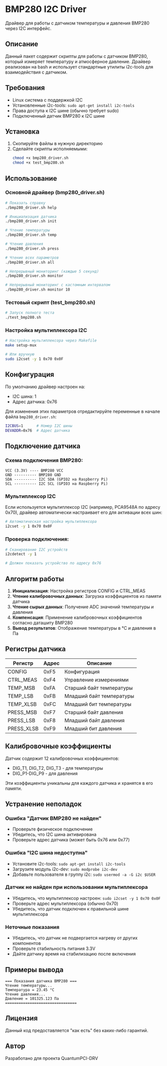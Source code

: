 # BMP280 I2C Driver

Драйвер для работы с датчиком температуры и давления BMP280 через I2C интерфейс.

## Описание

Данный пакет содержит скрипты для работы с датчиком BMP280, который измеряет температуру и атмосферное давление. Драйвер реализован на bash и использует стандартные утилиты i2c-tools для взаимодействия с датчиком.

## Требования

- Linux система с поддержкой I2C
- Установленные i2c-tools: `sudo apt-get install i2c-tools`
- Права доступа к I2C шине (обычно требует sudo)
- Подключенный датчик BMP280 к I2C шине

## Установка

1. Скопируйте файлы в нужную директорию
2. Сделайте скрипты исполняемыми:
   ```bash
   chmod +x bmp280_driver.sh
   chmod +x test_bmp280.sh
   ```

## Использование

### Основной драйвер (bmp280_driver.sh)

```bash
# Показать справку
./bmp280_driver.sh help

# Инициализация датчика
./bmp280_driver.sh init

# Чтение температуры
./bmp280_driver.sh temp

# Чтение давления
./bmp280_driver.sh press

# Чтение всех параметров
./bmp280_driver.sh all

# Непрерывный мониторинг (каждые 5 секунд)
./bmp280_driver.sh monitor

# Непрерывный мониторинг с кастомным интервалом
./bmp280_driver.sh monitor 10
```

### Тестовый скрипт (test_bmp280.sh)

```bash
# Запуск полного теста
./test_bmp280.sh
```

### Настройка мультиплексора I2C

```bash
# Настройка мультиплексора через Makefile
make setup-mux

# Или вручную
sudo i2cset -y 1 0x70 0x0F
```

## Конфигурация

По умолчанию драйвер настроен на:
- I2C шина: 1
- Адрес датчика: 0x76

Для изменения этих параметров отредактируйте переменные в начале файла `bmp280_driver.sh`:

```bash
I2CBUS=1      # Номер I2C шины
DEVADDR=0x76  # Адрес датчика
```

## Подключение датчика

### Схема подключения BMP280:

```
VCC (3.3V) ---- BMP280 VCC
GND ---------- BMP280 GND
SDA ---------- I2C SDA (GPIO2 на Raspberry Pi)
SCL ---------- I2C SCL (GPIO3 на Raspberry Pi)
```

### Мультиплексор I2C

Если используется мультиплексор I2C (например, PCA9548A по адресу 0x70), драйвер автоматически настраивает его для активации всех шин:

```bash
# Автоматическая настройка мультиплексора
i2cset -y 1 0x70 0x0F
```

### Проверка подключения:

```bash
# Сканирование I2C устройств
i2cdetect -y 1

# Должен показать устройство по адресу 0x76
```

## Алгоритм работы

1. **Инициализация**: Настройка регистров CONFIG и CTRL_MEAS
2. **Чтение калибровочных данных**: Загрузка коэффициентов из памяти датчика
3. **Чтение сырых данных**: Получение ADC значений температуры и давления
4. **Компенсация**: Применение калибровочных коэффициентов согласно даташиту BMP280
5. **Вывод результатов**: Отображение температуры в °C и давления в Па

## Регистры датчика

| Регистр | Адрес | Описание |
|---------|-------|----------|
| CONFIG | 0xF5 | Конфигурация |
| CTRL_MEAS | 0xF4 | Управление измерениями |
| TEMP_MSB | 0xFA | Старший байт температуры |
| TEMP_LSB | 0xFB | Младший байт температуры |
| TEMP_XLSB | 0xFC | Младший бит температуры |
| PRESS_MSB | 0xF7 | Старший байт давления |
| PRESS_LSB | 0xF8 | Младший байт давления |
| PRESS_XLSB | 0xF9 | Младший бит давления |

## Калибровочные коэффициенты

Датчик содержит 12 калибровочных коэффициентов:
- DIG_T1, DIG_T2, DIG_T3 - для температуры
- DIG_P1-DIG_P9 - для давления

Эти коэффициенты уникальны для каждого датчика и хранятся в его памяти.

## Устранение неполадок

### Ошибка "Датчик BMP280 не найден"
- Проверьте физическое подключение
- Убедитесь, что I2C шина активирована
- Проверьте адрес датчика (может быть 0x76 или 0x77)

### Ошибка "I2C шина недоступна"
- Установите i2c-tools: `sudo apt-get install i2c-tools`
- Загрузите модуль i2c-dev: `sudo modprobe i2c-dev`
- Добавьте пользователя в группу i2c: `sudo usermod -a -G i2c $USER`

### Датчик не найден при использовании мультиплексора
- Убедитесь, что мультиплексор настроен: `sudo i2cset -y 1 0x70 0x0F`
- Проверьте адрес мультиплексора (обычно 0x70)
- Убедитесь, что датчик подключен к правильной шине мультиплексора

### Неточные показания
- Убедитесь, что датчик не подвергается нагреву от других компонентов
- Проверьте стабильность питания 3.3V
- Дайте датчику время на стабилизацию после включения

## Примеры вывода

```
=== Показания датчика BMP280 ===
Чтение температуры...
Температура = 23.45 °C
Чтение давления...
Давление = 101325.123 Па
================================
```

## Лицензия

Данный код предоставляется "как есть" без каких-либо гарантий.

## Автор

Разработано для проекта QuantumPCI-DRV 